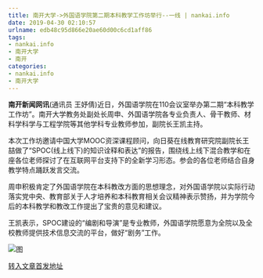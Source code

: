 ```yaml
---
title: 南开大学->外国语学院第二期本科教学工作坊举行--一线 | nankai.info
date: 2019-04-30 02:10:57
urlname: edb48c95d866e20ae60d00c6cd1aff86
tags: 
- nankai.info
- 南开大学
- 南开
categories:
- nankai.info
- 南开大学
---
```


**南开新闻网讯**(通讯员 王妤倩)近日，外国语学院在110会议室举办第二期“本科教学工作坊”。南开大学教务处副处长周申、外国语学院各专业负责人、骨干教师、材料学科学与工程学院等其他学科专业教师参加，副院长王凯主持。

本次工作坊邀请中国大学MOOC资深课程顾问，向日葵在线教育研究院副院长王喆做了“SPOC(线上线下)的知识诠释和表达”的报告，围绕线上线下混合教学和在座各位老师探讨了在互联网平台支持下的全新学习形态。参会的各位老师结合自身教学特点踊跃发言交流。

周申积极肯定了外国语学院在本科教改方面的思想理念，对外国语学院以实际行动落实党中央、教育部关于人才培养和本科教育相关会议精神表示赞扬，并为学院今后的本科教学和教改工作提出了宝贵的意见和建议。

王凯表示，SPOC建设的“编剧和导演”是专业教师，外国语学院愿意为全院以及全校教师提供技术信息交流的平台，做好“剧务”工作。

![图](http://news.nankai.edu.cn/pic/0/00/35/14/351484_863979.jpg)

[转入文章首发地址](http://news.nankai.edu.cn/zhxw/system/2019/04/29/000447821.shtml)